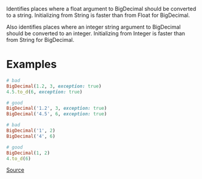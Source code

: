 
Identifies places where a float argument to BigDecimal should be converted to a string.
Initializing from String is faster than from Float for BigDecimal.

Also identifies places where an integer string argument to BigDecimal should be converted to
an integer. Initializing from Integer is faster than from String for BigDecimal.

# Examples

```ruby
# bad
BigDecimal(1.2, 3, exception: true)
4.5.to_d(6, exception: true)

# good
BigDecimal('1.2', 3, exception: true)
BigDecimal('4.5', 6, exception: true)

# bad
BigDecimal('1', 2)
BigDecimal('4', 6)

# good
BigDecimal(1, 2)
4.to_d(6)
```

[Source](http://www.rubydoc.info/gems/rubocop/RuboCop/Cop/Performance/BigDecimalWithNumericArgument)